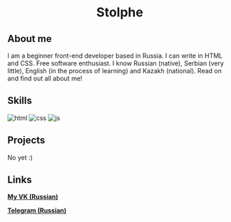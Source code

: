 <h1 align="center">Stolphe</h1>

## About me

I am a beginner front-end developer based in Russia. I can write in HTML and CSS. Free software enthusiast. I know Russian (native), Serbian (very little), English (in the process of learning) and Kazakh (national).
Read on and find out all about me!

## Skills

![html](https://img.shields.io/badge/-HTML-323232?style=for-the-badge&logo=html5&logoColor=fff)
![css](https://img.shields.io/badge/-css-darkgray?style=for-the-badge&logo=css3&logoColor=000)
![js](https://img.shields.io/badge/-javascript-323232?style=for-the-badge&logo=javascript&logoColor=fff)

## Projects

No yet :)

## Links

**[My VK (Russian)](https://vk.com/vixcert)**

**[Telegram (Russian)](https://t.me/stolphblog)**

<!--https://img.shields.io/badge/-<MESSAGE>-<COLOR>-->